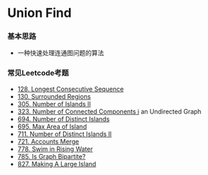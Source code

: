 # Union Find

### 基本思路

* 一种快速处理连通图问题的算法

### 常见Leetcode考题

* [128. Longest Consecutive Sequence](https://leetcode.com/problems/longest-consecutive-sequence)
* [130. Surrounded Regions](https://leetcode.com/problems/surrounded-regions)
* [305. Number of Islands II](https://leetcode.com/problems/number-of-islands-ii)
* [323. Number of Connected Components i](https://leetcode.com/problems/number-of-connected-components-in-an-undirected-graph) an Undirected Graph
* [694. Number of Distinct Islands](https://leetcode.com/problems/number-of-distinct-islands)
* [695. Max Area of Island](https://leetcode.com/problems/max-area-of-island)
* [711. Number of Distinct Islands II](https://leetcode.com/problems/number-of-distinct-islands-ii)
* [721. Accounts Merge](https://leetcode.com/problems/accounts-merge)
* [778. Swim in Rising Water](https://leetcode.com/problems/swim-in-rising-water)
* [785. Is Graph Bipartite?](https://leetcode.com/problems/is-graph-bipartite)
* [827. Making A Large Island](https://leetcode.com/problems/making-a-large-island)

